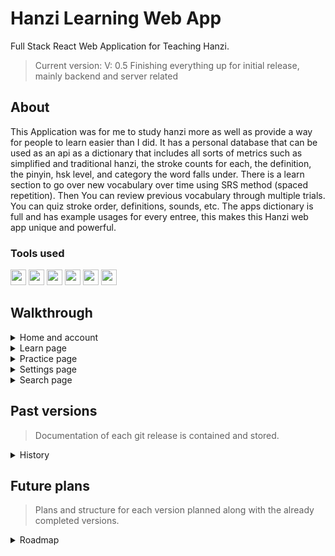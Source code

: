 # Hanzi Learning Web App
Full Stack React Web Application for Teaching Hanzi.
> Current version: V: 0.5 Finishing everything up for initial release, mainly backend and server related

## About
This Application was for me to study hanzi more as well as provide a way for people to learn easier than I did. It has a personal database that can be used as an api as a dictionary that includes all sorts of metrics such as simplified and traditional hanzi, the stroke counts for each, the definition, the pinyin, hsk level, and category the word falls under. There is a learn section to go over new vocabulary over time using SRS method (spaced repetition). Then You can review previous vocabulary through multiple trials. You can quiz stroke order, definitions, sounds, etc. The apps dictionary is full and has example usages for every entree, this makes this Hanzi web app unique and powerful.
### Tools used
  <img src="https://github.com/EthanNgit/EthanNgit/assets/105979510/27cdb01c-696b-4c14-a2ba-ba5a595f391b" width="25">
  <img src="https://github.com/EthanNgit/EthanNgit/assets/105979510/3e50618e-743f-48ad-83ef-b66bdc23d7d3" width="25"> 
  <img src="https://github.com/EthanNgit/EthanNgit/assets/105979510/76f67321-503d-48d0-8e23-b98c5e406108" width="25"> 
  <img src="https://github.com/EthanNgit/EthanNgit/assets/105979510/cf187ce3-129f-46e4-95bf-69feb928825c" width="25">
  <img src="https://github.com/EthanNgit/EthanNgit/assets/105979510/4c810dc9-b3f9-482c-b260-3ae6a70ebb88" width="25">
  <img src="https://github.com/EthanNgit/EthanNgit/assets/105979510/99985008-ff10-40da-b45b-9db73f33b1e3" width="25">

## Walkthrough
<details><summary>Home and account</summary>
  <img src="https://github.com/EthanNgit/HanziWebApp/assets/105979510/b27cf035-9625-47ec-a194-ce28fb46d3dc">
  <img src="https://github.com/EthanNgit/HanziWebApp/assets/105979510/226a0c30-7fea-417d-af1c-0be9a6b45bfb">
  <img src="https://github.com/EthanNgit/HanziWebApp/assets/105979510/2975e168-704c-4a7c-8c49-61f63e737bec">
</details>
<details><summary>Learn page</summary>
  <img src="https://github.com/EthanNgit/HanziWebApp/assets/105979510/08399219-c547-4c88-b341-7cdef9343f3f">
  <img src="https://github.com/EthanNgit/HanziWebApp/assets/105979510/6979d6ca-0959-46a6-857a-38428ea50be7">
  <img src="https://github.com/EthanNgit/HanziWebApp/assets/105979510/6549dd9a-23ce-4e7c-bb41-63cdf7d6b61e">
  <img src="https://github.com/EthanNgit/HanziWebApp/assets/105979510/80482475-523a-43bb-9cc3-3af2baaee92f">
</details>
<details><summary>Practice page</summary>
  <img src="https://github.com/EthanNgit/HanziWebApp/assets/105979510/db8adb39-ac4e-49b9-a814-92cfd1587db1">
  <img src="https://github.com/EthanNgit/HanziWebApp/assets/105979510/864027a2-be1c-4fd5-8c9e-64837e532541">
  <img src="https://github.com/EthanNgit/HanziWebApp/assets/105979510/5d58dab2-3434-41bc-8a04-bde536d4c0ec">
  <img src="https://github.com/EthanNgit/HanziWebApp/assets/105979510/4f6544dd-f28b-4824-b320-9b1c23afa243">
  <img src="https://github.com/EthanNgit/HanziWebApp/assets/105979510/834b63f8-9fbe-44ca-ac99-58214f678d36">
  <img src="https://github.com/EthanNgit/HanziWebApp/assets/105979510/6dd888a8-c18d-4b22-a884-1c1b648dd7f3">
</details>
<details><summary>Settings page</summary>
  <img src="https://github.com/EthanNgit/HanziWebApp/assets/105979510/8d4da92d-5e4e-45a8-9345-e77435d6fcac">
  <img src="https://github.com/EthanNgit/HanziWebApp/assets/105979510/9ed5f5c4-dae6-49ac-9c65-eae8bfca42a9">
  <img src="https://github.com/EthanNgit/HanziWebApp/assets/105979510/1ebff18a-6fda-4a1c-8f7b-a1c47cac1f34">
  <img src="https://github.com/EthanNgit/HanziWebApp/assets/105979510/05d6db16-396c-4c93-b31a-4caef650bbc5">
  <img src="https://github.com/EthanNgit/HanziWebApp/assets/105979510/96fdef19-e575-4d97-b5e1-bdf6da7afbfd">
</details>
<details><summary>Search page</summary>
  <img src="https://github.com/EthanNgit/HanziWebApp/assets/105979510/90413e5e-87af-46fe-b5e2-1779ac3e734b">
  <img src="https://github.com/EthanNgit/HanziWebApp/assets/105979510/c57e9365-695e-4513-870c-6beb2fa7fa4f">
</details>



## Past versions
> Documentation of each git release is contained and stored.

<details><summary>History</summary>
   <details><summary>V4</summary>
  <ul>
    <li>V: 0.4.0 File reformatting, bug fixes, settings, themes, practice option</li>
  </ul>
 </details>
 <details><summary>V3</summary>
  <ul>
    <li>V: 0.3.5 Bug fixes, optimization, code formatting</li>
    <li>V: 0.3.4 Ui changes, new review methods</li>
    <li>V: 0.3.3 Bug fixes, ui cleanup, ui qol, story system</li>
    <li> V: 0.3.2 Bug fixes, ui changes, code cleanup.</li>
    <li> V: 0.3.1 Practice Page, bug fixes, optimization on queries and load times, new theme, strings are now localized.</li>
  </ul>
 </details>
 <details><summary>V2</summary>
  <ul>
    <li> V: 0.2.1 SRS start and reviewing, bug fixing</li> 
  </ul>
 </details>
 <details><summary>V1</summary>
  <ul>
    <li> V: 0.1.1 Learn Page ui</li>
    <li> V: 0.1 Base Update and dictionary api (personal)...</li>
  </ul>
 </details>
</details>

## Future plans
> Plans and structure for each version planned along with the already completed versions.

<details><summary>Roadmap</summary>
 <details><summary>V0.1</summary>
  <ul>
    <li> Setup ReactJS and NodeJs</li>
    <li> Create Login and register system</li>
    <li> Create base outline for dictionary setup</li>
    <li> Create of hanzi dictionary in sql, up to hsk1 (174 characters)</li>
    <li> Searching functionality, making dictionary usable</li>
    <li> Setup base ui for site</li>
  </ul>
 </details>
 <details><summary>V0.2</summary>
  <ul>
    <li> Create SRS system</li>
    <li> Create basic user stats</li>
    <li> Add more details to hanzi dictionary (about, sentence, etc...)</li>
    <li> Add ability to start learning new characters</li>
    <li> Review system</li>
    <li> Lesson system</li>
    <li> Start making trial lessons</li>
  </ul>
 </details>
 <details><summary>V0.3</summary>
  <ul>
    <li> Convert all text to string file for the future ability to add language support</li>
    <li> Optimize dictionary calls by making it one time global</li>
    <li> Calculate user current level</li>
    <li> Start practice systems</li>
  </ul>
 </details>
</details>

  


